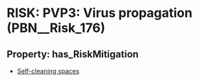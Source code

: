 # RISK: __PVP3: Virus propagation__ (PBN__Risk_176)

## Property: has_RiskMitigation

* [Self-cleaning spaces](PBN__RiskMitigation_216)

